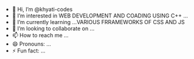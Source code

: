 - 👋 Hi, I’m @khyati-codes
- 👀 I’m interested in WEB DEVELOPMENT AND COADING USING C++ ...
- 🌱 I’m currently learning ...VARIOUS FRRAMEWORKS OF CSS AND JS
- 💞️ I’m looking to collaborate on ...
- 📫 How to reach me ...
- 😄 Pronouns: ...
- ⚡ Fun fact: ...

<!---
khyati-codes/khyati-codes is a ✨ special ✨ repository because its `README.md` (this file) appears on your GitHub profile.
You can click the Preview link to take a look at your changes.
--->
